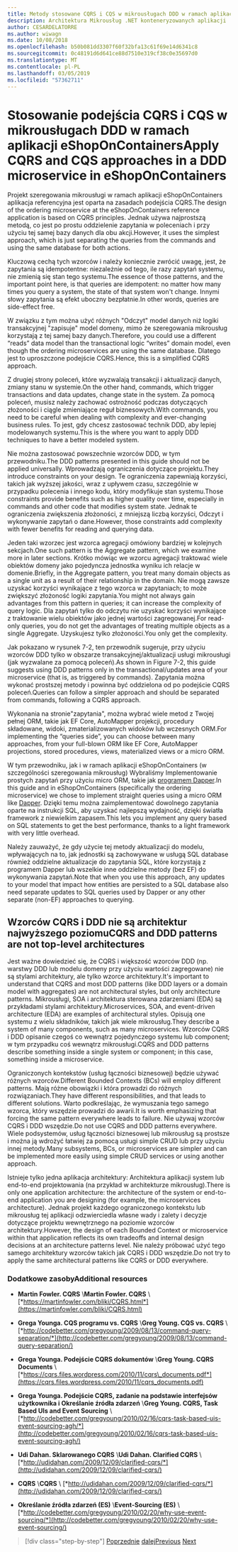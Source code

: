 ```yaml
---
title: Metody stosowane CQRS i CQS w mikrousługach DDD w ramach aplikacji eShopOnContainers
description: Architektura Mikrousług .NET konteneryzowanych aplikacji .NET | Poznaj sposób, w jaki sposób jest implementowany CQRS szeregowania mikrousługi w ramach aplikacji eShopOnContainers.
author: CESARDELATORRE
ms.author: wiwagn
ms.date: 10/08/2018
ms.openlocfilehash: b50b081dd3307f60f32bfa13c61f69e14d6341c8
ms.sourcegitcommit: 0c48191d6d641ce88d7510e319cf38c0e35697d0
ms.translationtype: MT
ms.contentlocale: pl-PL
ms.lasthandoff: 03/05/2019
ms.locfileid: "57362711"
---
```

# <a name="apply-cqrs-and-cqs-approaches-in-a-ddd-microservice-in-eshoponcontainers"></a><span data-ttu-id="072a5-103">Stosowanie podejścia CQRS i CQS w mikrousługach DDD w ramach aplikacji eShopOnContainers</span><span class="sxs-lookup"><span data-stu-id="072a5-103">Apply CQRS and CQS approaches in a DDD microservice in eShopOnContainers</span></span>

<span data-ttu-id="072a5-104">Projekt szeregowania mikrousługi w ramach aplikacji eShopOnContainers aplikacja referencyjna jest oparta na zasadach podejścia CQRS.</span><span class="sxs-lookup"><span data-stu-id="072a5-104">The design of the ordering microservice at the eShopOnContainers reference application is based on CQRS principles.</span></span> <span data-ttu-id="072a5-105">Jednak używa najprostszą metodą, co jest po prostu oddzielenie zapytania w poleceniach i przy użyciu tej samej bazy danych dla obu akcji.</span><span class="sxs-lookup"><span data-stu-id="072a5-105">However, it uses the simplest approach, which is just separating the queries from the commands and using the same database for both actions.</span></span>

<span data-ttu-id="072a5-106">Kluczową cechą tych wzorców i należy koniecznie zwrócić uwagę, jest, że zapytania są idempotentne: niezależnie od tego, ile razy zapytań systemu, nie zmienią się stan tego systemu.</span><span class="sxs-lookup"><span data-stu-id="072a5-106">The essence of those patterns, and the important point here, is that queries are idempotent: no matter how many times you query a system, the state of that system won't change.</span></span> <span data-ttu-id="072a5-107">Innymi słowy zapytania są efekt uboczny bezpłatnie.</span><span class="sxs-lookup"><span data-stu-id="072a5-107">In other words, queries are side-effect free.</span></span>

<span data-ttu-id="072a5-108">W związku z tym można użyć różnych "Odczyt" model danych niż logiki transakcyjnej "zapisuje" model domeny, mimo że szeregowania mikrousług korzystają z tej samej bazy danych.</span><span class="sxs-lookup"><span data-stu-id="072a5-108">Therefore, you could use a different “reads” data model than the transactional logic “writes” domain model, even though the ordering microservices are using the same database.</span></span> <span data-ttu-id="072a5-109">Dlatego jest to uproszczone podejście CQRS.</span><span class="sxs-lookup"><span data-stu-id="072a5-109">Hence, this is a simplified CQRS approach.</span></span>

<span data-ttu-id="072a5-110">Z drugiej strony poleceń, które wyzwalają transakcji i aktualizacji danych, zmiany stanu w systemie.</span><span class="sxs-lookup"><span data-stu-id="072a5-110">On the other hand, commands, which trigger transactions and data updates, change state in the system.</span></span> <span data-ttu-id="072a5-111">Za pomocą poleceń, musisz należy zachować ostrożność podczas dotyczących złożoności i ciągle zmieniające reguł biznesowych.</span><span class="sxs-lookup"><span data-stu-id="072a5-111">With commands, you need to be careful when dealing with complexity and ever-changing business rules.</span></span> <span data-ttu-id="072a5-112">To jest, gdy chcesz zastosować technik DDD, aby lepiej modelowanych systemu.</span><span class="sxs-lookup"><span data-stu-id="072a5-112">This is the where you want to apply DDD techniques to have a better modeled system.</span></span>

<span data-ttu-id="072a5-113">Nie można zastosować powszechnie wzorców DDD, w tym przewodniku.</span><span class="sxs-lookup"><span data-stu-id="072a5-113">The DDD patterns presented in this guide should not be applied universally.</span></span> <span data-ttu-id="072a5-114">Wprowadzają ograniczenia dotyczące projektu.</span><span class="sxs-lookup"><span data-stu-id="072a5-114">They introduce constraints on your design.</span></span> <span data-ttu-id="072a5-115">Te ograniczenia zapewniają korzyści, takich jak wyższej jakości, wraz z upływem czasu, szczególnie w przypadku polecenia i innego kodu, który modyfikuje stan systemu.</span><span class="sxs-lookup"><span data-stu-id="072a5-115">Those constraints provide benefits such as higher quality over time, especially in commands and other code that modifies system state.</span></span> <span data-ttu-id="072a5-116">Jednak te ograniczenia zwiększenia złożoności, z mniejszą liczbą korzyści, Odczyt i wykonywanie zapytań o dane.</span><span class="sxs-lookup"><span data-stu-id="072a5-116">However, those constraints add complexity with fewer benefits for reading and querying data.</span></span>

<span data-ttu-id="072a5-117">Jeden taki wzorzec jest wzorca agregacji omówiony bardziej w kolejnych sekcjach.</span><span class="sxs-lookup"><span data-stu-id="072a5-117">One such pattern is the Aggregate pattern, which we examine more in later sections.</span></span> <span data-ttu-id="072a5-118">Krótko mówiąc we wzorcu agregacji traktować wiele obiektów domeny jako pojedyncza jednostka wyniku ich relacje w domenie.</span><span class="sxs-lookup"><span data-stu-id="072a5-118">Briefly, in the Aggregate pattern, you treat many domain objects as a single unit as a result of their relationship in the domain.</span></span> <span data-ttu-id="072a5-119">Nie mogą zawsze uzyskać korzyści wynikające z tego wzorca w zapytaniach; to może zwiększyć złożoność logiki zapytania.</span><span class="sxs-lookup"><span data-stu-id="072a5-119">You might not always gain advantages from this pattern in queries; it can increase the complexity of query logic.</span></span> <span data-ttu-id="072a5-120">Dla zapytań tylko do odczytu nie uzyskać korzyści wynikające z traktowanie wielu obiektów jako jednej wartości zagregowanej.</span><span class="sxs-lookup"><span data-stu-id="072a5-120">For read-only queries, you do not get the advantages of treating multiple objects as a single Aggregate.</span></span> <span data-ttu-id="072a5-121">Uzyskujesz tylko złożoności.</span><span class="sxs-lookup"><span data-stu-id="072a5-121">You only get the complexity.</span></span>

<span data-ttu-id="072a5-122">Jak pokazano w rysunek 7-2, ten przewodnik sugeruje, przy użyciu wzorców DDD tylko w obszarze transakcyjnej/aktualizacji usługi mikrousługi (jak wyzwalane za pomocą poleceń).</span><span class="sxs-lookup"><span data-stu-id="072a5-122">As shown in Figure 7-2, this guide suggests using DDD patterns only in the transactional/updates area of your microservice (that is, as triggered by commands).</span></span> <span data-ttu-id="072a5-123">Zapytania można wykonać prostszej metody i powinna być oddzielona od po podejście CQRS poleceń.</span><span class="sxs-lookup"><span data-stu-id="072a5-123">Queries can follow a simpler approach and should be separated from commands, following a CQRS approach.</span></span>

<span data-ttu-id="072a5-124">Wykonania na stronie"zapytania", można wybrać wiele metod z Twojej pełnej ORM, takie jak EF Core, AutoMapper projekcji, procedury składowane, widoki, zmaterializowanych widoków lub wczesnych ORM.</span><span class="sxs-lookup"><span data-stu-id="072a5-124">For implementing the “queries side”, you can choose between many approaches, from your full-blown ORM like EF Core, AutoMapper projections, stored procedures, views, materialized views or a micro ORM.</span></span>

<span data-ttu-id="072a5-125">W tym przewodniku, jak i w ramach aplikacji eShopOnContainers (w szczególności szeregowania mikrousług) Wybraliśmy Implementowanie prostych zapytań przy użyciu micro ORM, takie jak [programem Dapper](https://github.com/StackExchange/dapper-dot-net).</span><span class="sxs-lookup"><span data-stu-id="072a5-125">In this guide and in eShopOnContainers (specifically the ordering microservice) we chose to implement straight queries using a micro ORM like [Dapper](https://github.com/StackExchange/dapper-dot-net).</span></span> <span data-ttu-id="072a5-126">Dzięki temu można zaimplementować dowolnego zapytania oparte na instrukcji SQL, aby uzyskać najlepszą wydajność, dzięki światła framework z niewielkim zapasem.</span><span class="sxs-lookup"><span data-stu-id="072a5-126">This lets you implement any query based on SQL statements to get the best performance, thanks to a light framework with very little overhead.</span></span>

<span data-ttu-id="072a5-127">Należy zauważyć, że gdy użycie tej metody aktualizacji do modelu, wpływających na to, jak jednostki są zachowywane w usługą SQL database również oddzielne aktualizacje do zapytania SQL, które korzystają z programem Dapper lub wszelkie inne oddzielne metody (bez EF) do wykonywania zapytań.</span><span class="sxs-lookup"><span data-stu-id="072a5-127">Note that when you use this approach, any updates to your model that impact how entities are persisted to a SQL database also need separate updates to SQL queries used by Dapper or any other separate (non-EF) approaches to querying.</span></span>

## <a name="cqrs-and-ddd-patterns-are-not-top-level-architectures"></a><span data-ttu-id="072a5-128">Wzorców CQRS i DDD nie są architektur najwyższego poziomu</span><span class="sxs-lookup"><span data-stu-id="072a5-128">CQRS and DDD patterns are not top-level architectures</span></span>

<span data-ttu-id="072a5-129">Jest ważne dowiedzieć się, że CQRS i większość wzorców DDD (np. warstwy DDD lub modelu domeny przy użyciu wartości zagregowane) nie są stylami architektury, ale tylko wzorce architektury.</span><span class="sxs-lookup"><span data-stu-id="072a5-129">It's important to understand that CQRS and most DDD patterns (like DDD layers or a domain model with aggregates) are not architectural styles, but only architecture patterns.</span></span> <span data-ttu-id="072a5-130">Mikrousługi, SOA i architektura sterowana zdarzeniami (EDA) są przykładami stylami architektury.</span><span class="sxs-lookup"><span data-stu-id="072a5-130">Microservices, SOA, and event-driven architecture (EDA) are examples of architectural styles.</span></span> <span data-ttu-id="072a5-131">Opisują one systemu z wielu składników, takich jak wiele mikrousług.</span><span class="sxs-lookup"><span data-stu-id="072a5-131">They describe a system of many components, such as many microservices.</span></span> <span data-ttu-id="072a5-132">Wzorców CQRS i DDD opisanie czegoś co wewnątrz pojedynczego systemu lub component; w tym przypadku coś wewnątrz mikrousługi.</span><span class="sxs-lookup"><span data-stu-id="072a5-132">CQRS and DDD patterns describe something inside a single system or component; in this case, something inside a microservice.</span></span>

<span data-ttu-id="072a5-133">Ograniczonych kontekstów (usług łączności biznesowej) będzie używać różnych wzorców.</span><span class="sxs-lookup"><span data-stu-id="072a5-133">Different Bounded Contexts (BCs) will employ different patterns.</span></span> <span data-ttu-id="072a5-134">Mają różne obowiązki i która prowadzi do różnych rozwiązaniach.</span><span class="sxs-lookup"><span data-stu-id="072a5-134">They have different responsibilities, and that leads to different solutions.</span></span> <span data-ttu-id="072a5-135">Warto podkreślając, że wymuszania tego samego wzorca, który wszędzie prowadzi do awarii.</span><span class="sxs-lookup"><span data-stu-id="072a5-135">It is worth emphasizing that forcing the same pattern everywhere leads to failure.</span></span> <span data-ttu-id="072a5-136">Nie używaj wzorców CQRS i DDD wszędzie.</span><span class="sxs-lookup"><span data-stu-id="072a5-136">Do not use CQRS and DDD patterns everywhere.</span></span> <span data-ttu-id="072a5-137">Wiele podsystemów, usług łączności biznesowej lub mikrousług są prostsze i można ją wdrożyć łatwiej za pomocą usługi simple CRUD lub przy użyciu innej metody.</span><span class="sxs-lookup"><span data-stu-id="072a5-137">Many subsystems, BCs, or microservices are simpler and can be implemented more easily using simple CRUD services or using another approach.</span></span>

<span data-ttu-id="072a5-138">Istnieje tylko jedna aplikacja architektury: Architektura aplikacji system lub end-to-end projektowania (na przykład w architekturze mikrousług).</span><span class="sxs-lookup"><span data-stu-id="072a5-138">There is only one application architecture: the architecture of the system or end-to-end application you are designing (for example, the microservices architecture).</span></span> <span data-ttu-id="072a5-139">Jednak projekt każdego ograniczonego kontekstu lub mikrousług tej aplikacji odzwierciedla własne wady i zalety i decyzje dotyczące projektu wewnętrznego na poziomie wzorców architektury.</span><span class="sxs-lookup"><span data-stu-id="072a5-139">However, the design of each Bounded Context or microservice within that application reflects its own tradeoffs and internal design decisions at an architecture patterns level.</span></span> <span data-ttu-id="072a5-140">Nie należy próbować użyć tego samego architektury wzorców takich jak CQRS i DDD wszędzie.</span><span class="sxs-lookup"><span data-stu-id="072a5-140">Do not try to apply the same architectural patterns like CQRS or DDD everywhere.</span></span>

### <a name="additional-resources"></a><span data-ttu-id="072a5-141">Dodatkowe zasoby</span><span class="sxs-lookup"><span data-stu-id="072a5-141">Additional resources</span></span>

- <span data-ttu-id="072a5-142">**Martin Fowler. CQRS** \\</span><span class="sxs-lookup"><span data-stu-id="072a5-142">**Martin Fowler. CQRS** \\</span></span>
  [*https://martinfowler.com/bliki/CQRS.html*](https://martinfowler.com/bliki/CQRS.html)

- <span data-ttu-id="072a5-143">**Grega Younga. CQS programu vs. CQRS** \\</span><span class="sxs-lookup"><span data-stu-id="072a5-143">**Greg Young. CQS vs. CQRS** \\</span></span>
  [*http://codebetter.com/gregyoung/2009/08/13/command-query-separation/*](http://codebetter.com/gregyoung/2009/08/13/command-query-separation/)

- <span data-ttu-id="072a5-144">**Grega Younga. Podejście CQRS dokumentów** \\</span><span class="sxs-lookup"><span data-stu-id="072a5-144">**Greg Young. CQRS Documents** \\</span></span>
  [*https://cqrs.files.wordpress.com/2010/11/cqrs\_documents.pdf*](https://cqrs.files.wordpress.com/2010/11/cqrs_documents.pdf)

- <span data-ttu-id="072a5-145">**Grega Younga. Podejście CQRS, zadanie na podstawie interfejsów użytkownika i Określanie źródła zdarzeń** \\</span><span class="sxs-lookup"><span data-stu-id="072a5-145">**Greg Young. CQRS, Task Based UIs and Event Sourcing** \\</span></span>
  [*http://codebetter.com/gregyoung/2010/02/16/cqrs-task-based-uis-event-sourcing-agh/*](http://codebetter.com/gregyoung/2010/02/16/cqrs-task-based-uis-event-sourcing-agh/)

- <span data-ttu-id="072a5-146">**Udi Dahan. Sklarowanego CQRS** \\</span><span class="sxs-lookup"><span data-stu-id="072a5-146">**Udi Dahan. Clarified CQRS** \\</span></span>
  [*http://udidahan.com/2009/12/09/clarified-cqrs/*](http://udidahan.com/2009/12/09/clarified-cqrs/)

- <span data-ttu-id="072a5-147">**CQRS** \\</span><span class="sxs-lookup"><span data-stu-id="072a5-147">**CQRS** \\</span></span>
  [*http://udidahan.com/2009/12/09/clarified-cqrs/*](http://udidahan.com/2009/12/09/clarified-cqrs/)

- <span data-ttu-id="072a5-148">**Określanie źródła zdarzeń (ES)** \\</span><span class="sxs-lookup"><span data-stu-id="072a5-148">**Event-Sourcing (ES)** \\</span></span>
  [*http://codebetter.com/gregyoung/2010/02/20/why-use-event-sourcing/*](http://codebetter.com/gregyoung/2010/02/20/why-use-event-sourcing/)

>[!div class="step-by-step"]
><span data-ttu-id="072a5-149">[Poprzednie](apply-simplified-microservice-cqrs-ddd-patterns.md)
>[dalej](cqrs-microservice-reads.md)</span><span class="sxs-lookup"><span data-stu-id="072a5-149">[Previous](apply-simplified-microservice-cqrs-ddd-patterns.md)
[Next](cqrs-microservice-reads.md)</span></span>
